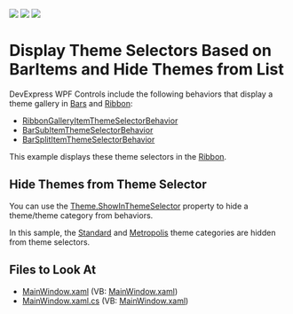 <!-- default badges list -->
![](https://img.shields.io/endpoint?url=https://codecentral.devexpress.com/api/v1/VersionRange/128641072/21.1.5%2B)
[![](https://img.shields.io/badge/Open_in_DevExpress_Support_Center-FF7200?style=flat-square&logo=DevExpress&logoColor=white)](https://supportcenter.devexpress.com/ticket/details/E4288)
[![](https://img.shields.io/badge/📖_How_to_use_DevExpress_Examples-e9f6fc?style=flat-square)](https://docs.devexpress.com/GeneralInformation/403183)
<!-- default badges end -->
# Display Theme Selectors Based on BarItems and Hide Themes from List

DevExpress WPF Controls include the following behaviors that display a theme gallery in [Bars](https://docs.devexpress.com/WPF/DevExpress.Xpf.Bars.Bar) and [Ribbon](https://docs.devexpress.com/WPF/DevExpress.Xpf.Ribbon.RibbonControl):

- [RibbonGalleryItemThemeSelectorBehavior](https://docs.devexpress.com/WPF/DevExpress.Xpf.Ribbon.RibbonGalleryItemThemeSelectorBehavior)
- [BarSubItemThemeSelectorBehavior](https://docs.devexpress.com/WPF/DevExpress.Xpf.Bars.BarSubItemThemeSelectorBehavior)
- [BarSplitItemThemeSelectorBehavior](https://docs.devexpress.com/WPF/DevExpress.Xpf.Bars.BarSplitItemThemeSelectorBehavior)

This example displays these theme selectors in the [Ribbon](https://docs.devexpress.com/WPF/DevExpress.Xpf.Ribbon.RibbonControl).



## Hide Themes from Theme Selector


You can use the [Theme.ShowInThemeSelector](https://docs.devexpress.com/WPF/DevExpress.Xpf.Core.Theme.ShowInThemeSelector) property to hide a theme/theme category from behaviors.

In this sample, the [Standard](https://docs.devexpress.com/WPF/DevExpress.Xpf.Core.Theme.StandardCategory) and [Metropolis](https://docs.devexpress.com/WPF/DevExpress.Xpf.Core.Theme.MetropolisCategory) theme categories are hidden from theme selectors.


<!-- default file list -->
## Files to Look At

- [MainWindow.xaml](./CS/WpfApplication1/MainWindow.xaml) (VB: [MainWindow.xaml](./VB/WpfApplication1/MainWindow.xaml))
- [MainWindow.xaml.cs](./CS/WpfApplication1/MainWindow.xaml.cs) (VB: [MainWindow.xaml](./VB/WpfApplication1/MainWindow.xaml.vb))
<!-- default file list end -->